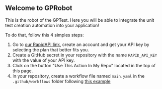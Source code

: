 ## Welcome to GPRobot

This is the robot of the GPTest. Here you will be able to integrate the unit test creation automation into your application!

To do that, follow this 4 simples steps:

1. Go to [our RapidAPI link](https://rapidapi.com/ldsds94/api/gptest1/pricing), create an account and get your API key by selecting the plan that better fits you.
2. Create a GitHub secret in your repository with the name `RAPID_API_KEY` with the value of your API key.
3. Click on the button "Use This Action In My Repo" located in the top of this page.
4. In your repository, create a workflow file named `main.yaml` in the `.github/workflows` folder following [this example](/examples/workflow.yaml)